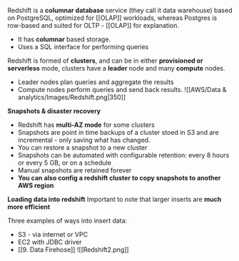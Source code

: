 Redshift is a **columnar database** service (they call it data warehouse) based on PostgreSQL, optimized for [[OLAP]] workloads, whereas Postgres is row-based and suited for OLTP - [[OLAP]] for explanation.

- It has **columnar** based storage.
- Uses a SQL interface for performing queries

Redshift is formed of **clusters**, and can be in either **provisioned or serverless** mode, clusters have a **leader** node and many **compute** nodes.
- Leader nodes plan queries and aggregate the results
- Compute nodes perform queries and send back results.
![[AWS/Data & analytics/Images/Redshift.png|350]]

**Snapshots & disaster recovery**

- Redshift has **multi-AZ mode** for some clusters
- Snapshots are point in time backups of a cluster stoed in S3 and are incremental - only saving what has changed.
- You can restore a snapshot to a new cluster
- Snapshots can be automated with configurable retention: every 8 hours or every 5 GB, or on a schedule
- Manual snapshots are retained forever
- **You can also config a redshift cluster to copy snapshots to another AWS region**

**Loading data into redshift**
Important to note that larger inserts are **much more efficient**

Three examples of ways into insert data:
- S3 - via internet or VPC
- EC2 with JDBC driver
- [[9. Data Firehose]]
![[Redshift2.png]]
